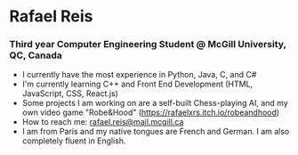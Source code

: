 # Rafael Reis
### Third year Computer Engineering Student @ McGill University, QC, Canada
- I currently have the most experience in Python, Java, C, and C#
- I'm currently learning C++ and Front End Development (HTML, JavaScript, CSS, React.js)
- Some projects I am working on are a self-built Chess-playing AI, and my own video game "Robe&Hood" (https://rafaelxrs.itch.io/robeandhood)
- How to reach me: rafael.reis@mail.mcgill.ca
- I am from Paris and my native tongues are French and German. I am also completely fluent in English.
<!--
**rafxrs/rafxrs** is a ✨ _special_ ✨ repository because its `README.md` (this file) appears on your GitHub profile.

Here are some ideas to get you started:

- 🔭 I’m currently working on ...
- 🌱 I’m currently learning ...
- 👯 I’m looking to collaborate on ...
- 🤔 I’m looking for help with ...
- 💬 Ask me about ...
- 📫 How to reach me: ...
- 😄 Pronouns: ...
- ⚡ Fun fact: ...
-->
